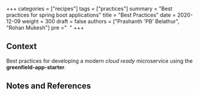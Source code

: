 +++
categories = ["recipes"]
tags = ["practices"]
summary = "Best practices for spring boot applications"
title = "Best Practices"
date = 2020-12-09
weight = 300
draft = false
authors = ["Prashanth 'PB' Belathur", "Rohan Mukesh"]
pre ="<i class='fa fa-cutlery'></i>&nbsp;&nbsp;"
+++

## Context
Best practices for  developing a modern _cloud ready_ microservice using the **greenfield-app-starter**.  

## Notes and References